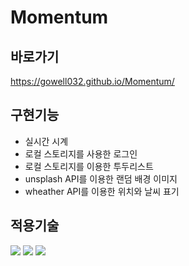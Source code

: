 # Momentum

## 바로가기 
https://gowell032.github.io/Momentum/

## 구현기능
*  실시간 시계
* 로컬 스토리지를 사용한 로그인
* 로컬 스토리지를 이용한 투두리스트
* unsplash API를 이용한 랜덤 배경 이미지
* wheather API를 이용한 위치와 날씨 표기

## 적용기술
<img src="https://img.shields.io/badge/html5-E34F26?style=for-the-badge&logo=html5&logoColor=white"> <img src="https://img.shields.io/badge/css-1572B6?style=for-the-badge&logo=css3&logoColor=white"> <img src="https://img.shields.io/badge/javascript-F7DF1E?style=for-the-badge&logo=javascript&logoColor=black"> 